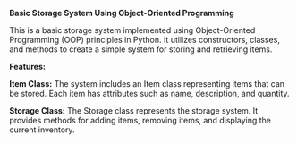 **Basic Storage System Using Object-Oriented Programming**

This is a basic storage system implemented using Object-Oriented Programming (OOP) principles in Python. It utilizes constructors, classes, and methods to create a simple system for storing and retrieving items.

**Features:**

**Item Class:** The system includes an Item class representing items that can be stored. Each item has attributes such as name, description, and quantity.

**Storage Class:** The Storage class represents the storage system. It provides methods for adding items, removing items, and displaying the current inventory.
